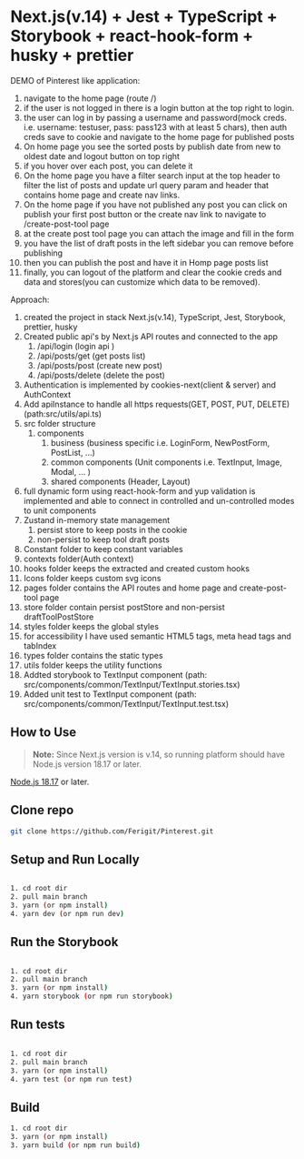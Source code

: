 # Next.js(v.14) + Jest + TypeScript + Storybook + react-hook-form + husky + prettier

DEMO of Pinterest like application:
1. navigate to the home page (route /)
2. if the user is not logged in there is a login button at the top right to login.
3. the user can log in by passing a username and password(mock creds. i.e. username: testuser, pass: pass123 with at least 5 chars), then auth creds save to cookie and navigate to the home page for published posts
4. On home page you see the sorted posts by publish date from new to oldest date and logout button on top right
5. if you hover over each post, you can delete it
6. On the home page you have a filter search input at the top header to filter the list of posts and update url query param and header that contains home page and create nav links.
7. On the home page if you have not published any post you can click on publish your first post button or the create nav link to navigate to /create-post-tool page
8. at the create post tool page you can attach the image and fill in the form
9. you have the list of draft posts in the left sidebar you can remove before publishing
10. then you can publish the post and have it in Homp page posts list
11. finally, you can logout of the platform and clear the cookie creds and data and stores(you can customize which data to be removed).


Approach:
1. created the project in stack Next.js(v.14), TypeScript, Jest, Storybook, prettier, husky
2. Created public api's by Next.js API routes and connected to the app
    1. /api/login (login api )
    2. /api/posts/get (get posts list)
    3. /api/posts/post (create new post)
    4. /api/posts/delete (delete the post)
3. Authentication is implemented by cookies-next(client & server) and AuthContext
4. Add apiInstance to handle all https requests(GET, POST, PUT, DELETE) (path:src/utils/api.ts)
5. src folder structure
    1. components 
        1. business (business specific i.e. LoginForm, NewPostForm, PostList, ...)
        2. common components (Unit components i.e. TextInput, Image, Modal, ... )
        3. shared components (Header, Layout)
6. full dynamic form using react-hook-form and yup validation is implemented and able to connect in controlled and un-controlled modes to unit components
7. Zustand in-memory state management
    1. persist store to keep posts in the cookie  
    2. non-persist to keep tool draft posts
8. Constant folder to keep constant variables
9. contexts folder(Auth context)
10. hooks folder keeps the extracted and created custom hooks
11. Icons folder keeps custom svg icons
12. pages folder contains the API routes and home page and create-post-tool page 
13. store folder contain persist postStore and non-persist draftToolPostStore
14. styles folder keeps the global styles
15. for accessibility I have used semantic HTML5 tags, meta head tags and tabIndex
16. types folder contains the static types 
17. utils folder keeps the utility functions
18. Addted storybook to TextInput component (path: src/components/common/TextInput/TextInput.stories.tsx)
19. Added unit test to TextInput component (path: src/components/common/TextInput/TextInput.test.tsx)


## How to Use
> **Note:** Since Next.js version is v.14, so running platform should have Node.js version 18.17 or later.

[Node.js 18.17](https://nodejs.org/en) or later.


## Clone repo
```bash
git clone https://github.com/Ferigit/Pinterest.git
```

## Setup and Run Locally
```bash

1. cd root dir
2. pull main branch
3. yarn (or npm install)
4. yarn dev (or npm run dev)

```
## Run the Storybook
```bash

1. cd root dir
2. pull main branch
3. yarn (or npm install)
4. yarn storybook (or npm run storybook)

```
## Run tests
```bash

1. cd root dir
2. pull main branch
3. yarn (or npm install)
4. yarn test (or npm run test)

```
## Build

```bash
1. cd root dir
3. yarn (or npm install)
3. yarn build (or npm run build)
```


